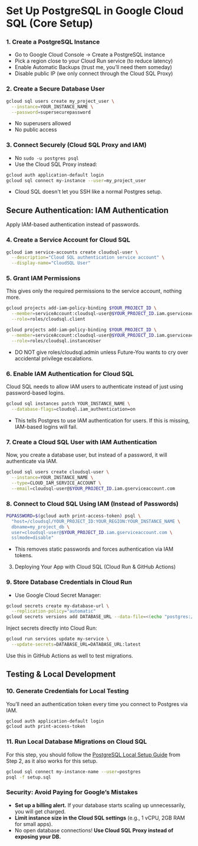 # Set Up PostgreSQL in Google Cloud SQL (Core Setup)

### 1. Create a PostgreSQL Instance

- Go to Google Cloud Console -> Create a PostgreSQL instance
- Pick a region close to your Cloud Run service (to reduce latency)
- Enable Automatic Backups (trust me, you’ll need them someday)
- Disable public IP (we only connect through the Cloud SQL Proxy)

### 2. Create a Secure Database User

```bash
gcloud sql users create my_project_user \
  --instance=YOUR_INSTANCE_NAME \
  --password=supersecurepassword
```

- No superusers allowed
- No public access

### 3. Connect Securely (Cloud SQL Proxy and IAM)

- No `sudo -u postgres psql`
- Use the Cloud SQL Proxy instead:

```bash
gcloud auth application-default login
gcloud sql connect my-instance --user=my_project_user
```

- Cloud SQL doesn't let you SSH like a normal Postgres setup.

## Secure Authentication: IAM Authentication

Apply IAM-based authentication instead of passwords.

### 4. Create a Service Account for Cloud SQL

```bash
gcloud iam service-accounts create cloudsql-user \
  --description="Cloud SQL authentication service account" \
  --display-name="CloudSQL User"
```

### 5. Grant IAM Permissions

This gives only the required permissions to the service account, nothing more.

```bash
gcloud projects add-iam-policy-binding $YOUR_PROJECT_ID \
  --member=serviceAccount:cloudsql-user@$YOUR_PROJECT_ID.iam.gserviceaccount.com \
  --role=roles/cloudsql.client

gcloud projects add-iam-policy-binding $YOUR_PROJECT_ID \
  --member=serviceAccount:cloudsql-user@$YOUR_PROJECT_ID.iam.gserviceaccount.com \
  --role=roles/cloudsql.instanceUser
```

- DO NOT give roles/cloudsql.admin unless Future-You wants to cry over accidental privilege escalations.

### 6. Enable IAM Authentication for Cloud SQL

Cloud SQL needs to allow IAM users to authenticate instead of just using password-based logins.

```bash
gcloud sql instances patch YOUR_INSTANCE_NAME \
  --database-flags=cloudsql.iam_authentication=on
```

- This tells Postgres to use IAM authentication for users. If this is missing, IAM-based logins will fail.

### 7. Create a Cloud SQL User with IAM Authentication

Now, you create a database user, but instead of a password, it will authenticate via IAM.

```bash
gcloud sql users create cloudsql-user \
  --instance=YOUR_INSTANCE_NAME \
  --type=CLOUD_IAM_SERVICE_ACCOUNT \
  --email=cloudsql-user@$YOUR_PROJECT_ID.iam.gserviceaccount.com
```

### 8. Connect to Cloud SQL Using IAM (Instead of Passwords)

```bash
PGPASSWORD=$(gcloud auth print-access-token) psql \
  "host=/cloudsql/YOUR_PROJECT_ID:YOUR_REGION:YOUR_INSTANCE_NAME \
  dbname=my_project_db \
  user=cloudsql-user@$YOUR_PROJECT_ID.iam.gserviceaccount.com \
  sslmode=disable"
```

- This removes static passwords and forces authentication via IAM tokens.

3. Deploying Your App with Cloud SQL (Cloud Run & GitHub Actions)

### 9. Store Database Credentials in Cloud Run

- Use Google Cloud Secret Manager:

```bash
gcloud secrets create my-database-url \
  --replication-policy="automatic"
gcloud secrets versions add DATABASE_URL --data-file=<(echo "postgres://my_project_user:supersecurepassword@/my_project_db?host=/cloudsql/YOUR_PROJECT_ID:YOUR_REGION:YOUR_INSTANCE_NAME")
```

Inject secrets directly into Cloud Run:

```bash
gcloud run services update my-service \
  --update-secrets=DATABASE_URL=DATABASE_URL:latest
```

Use this in GitHub Actions as well to test migrations.

## Testing & Local Development

### 10. Generate Credentials for Local Testing

You’ll need an authentication token every time you connect to Postgres via IAM.

```bash
gcloud auth application-default login
gcloud auth print-access-token
```

### 11. Run Local Database Migrations on Cloud SQL

For this step, you should follow the [PostgreSQL Local Setup Guide](../database/postgres-local.md) from Step 2, as it also works for this setup.

```bash
gcloud sql connect my-instance-name --user=postgres
psql -f setup.sql
```

### Security: Avoid Paying for Google’s Mistakes

- **Set up a billing alert.** If your database starts scaling up unnecessarily, you will get charged.
- **Limit instance size in the Cloud SQL settings** (e.g., 1 vCPU, 2GB RAM for small apps).
- No open database connections! **Use Cloud SQL Proxy instead of exposing your DB.**

